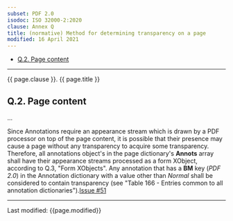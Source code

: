 ```yaml
---
subset: PDF 2.0
isodoc: ISO 32000-2:2020
clause: Annex Q
title: (normative) Method for determining transparency on a page
modified: 16 April 2021
---
```


<ul>
   <li><a href="clauseAnnexQ#HQ.2">Q.2. Page content</a>
   </li>
</ul>
<hr>

<link rel="stylesheet" href="../assets/iso-style.css">
<div class="isostyle">

<p class="fake-h1">{{ page.clause }}. {{ page.title }}</p>

<h2 id="HQ.2">Q.2. Page content</h2>

<p>...</p>

<p>
Since Annotations require an appearance stream which is drawn by a PDF processor on top of the page content, it is possible
that their presence may cause a page without any transparency to acquire some transparency. Therefore, all annotations object's
in the page dictionary's <b>Annots</b> array shall have their appearance streams processed as a form XObject, according to Q.3, "Form XObjects".
<span class="new-text">Any annotation that has a <b>BM</b> key (<i>PDF 2.0</i>) in the Annotation dictionary with a value other than <i>Normal</i>
shall be considered to contain transparency (see "Table 166 - Entries common to all annotation dictionaries").<span class="new-tooltiptext"><a href="https://github.com/pdf-association/pdf-issues/issues/51" target="_blank">Issue #51</a></span></span>
</p>

</div>


<hr>
<p class="footnote">Last modified: {{page.modified}}</p>
